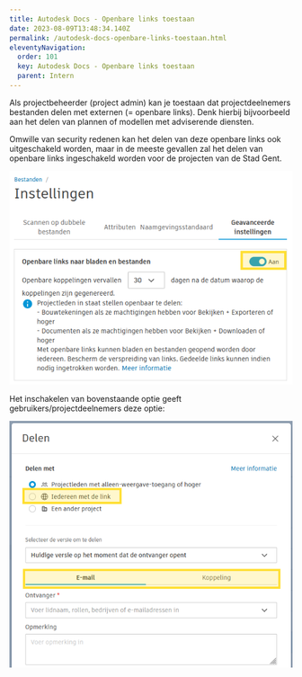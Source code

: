 ```yaml
---
title: Autodesk Docs - Openbare links toestaan
date: 2023-08-09T13:48:34.140Z
permalink: /autodesk-docs-openbare-links-toestaan.html
eleventyNavigation:
  order: 101
  key: Autodesk Docs - Openbare links toestaan
  parent: Intern
---
```

Als projectbeheerder (project admin) kan je toestaan dat projectdeelnemers bestanden delen met externen (= openbare links).  Denk hierbij bijvoorbeeld aan het delen van plannen of modellen met adviserende diensten.

Omwille van security redenen kan het delen van deze openbare links ook uitgeschakeld worden, maar in de meeste gevallen zal het delen van openbare links ingeschakeld worden voor de projecten van de Stad Gent.

![](/content/images/documenten-delen-openbaar.png)

Het inschakelen van bovenstaande optie geeft gebruikers/projectdeelnemers deze optie:

![](/content/images/documenten-delen-openbaar-popout.png)